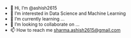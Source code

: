 - 👋 Hi, I’m @ashish2615
- 👀 I’m interested in Data Science and Machine Learning 
- 🌱 I’m currently learning ...
- 💞️ I’m looking to collaborate on ...
- 📫 How to reach me sharma.ashish2615@gmail.com

<!---
ashish2615/ashish2615 is a ✨ special ✨ repository because its `README.md` (this file) appears on your GitHub profile.
You can click the Preview link to take a look at your changes.
--->
